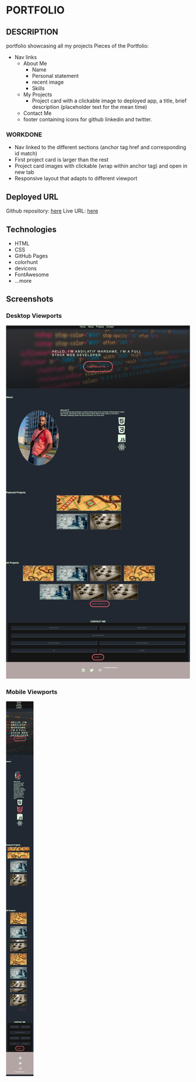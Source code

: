 # PORTFOLIO

## DESCRIPTION

portfolio showcasing all my projects
Pieces of the Portfolio:

- Nav links
  - About Me
    - Name
    - Personal statement
    - recent image
    - Skills
  - My Projects
    - Project card with a clickable image to deployed app, a title, brief description (placeholder text for the mean time)
  - Contact Me
  - footer containing icons for github linkedin and twitter.

### WORKDONE

- Nav linked to the different sections (anchor tag href and corresponding id match)
- First project card is larger than the rest
- Project card images with clickable (wrap within anchor tag) and open in new tab
- Responsive layout that adapts to different viewport

## Deployed URL

Github repository: [here](https://github.com/surajverma2587)
Live URL: [here]()

## Technologies

- HTML
- CSS
- GitHub Pages
- colorhunt
- devicons
- FontAwesome
- ...more

## Screenshots

### Desktop Viewports

![desktop viewport](./assets/images/screencapture-portfolio.png)

### Mobile Viewports

![mobile viewport](./assets/images/screencapture-portfolio-mobile.png)
